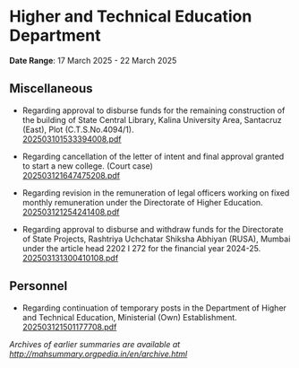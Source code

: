 # Higher and Technical Education Department

**Date Range**: 17 March 2025 - 22 March 2025


## Miscellaneous
- Regarding approval to disburse funds for the remaining construction of the building of State Central Library, Kalina University Area, Santacruz (East), Plot (C.T.S.No.4094/1).\
  [202503101533394008.pdf](https://gr.maharashtra.gov.in/Site/Upload/Government%20Resolutions/English/202503101533394008.pdf)

- Regarding cancellation of the letter of intent and final approval granted to start a new college. (Court case)\
  [202503121647475208.pdf](https://gr.maharashtra.gov.in/Site/Upload/Government%20Resolutions/English/202503121647475208.pdf)

- Regarding revision in the remuneration of legal officers working on fixed monthly remuneration under the Directorate of Higher Education.\
  [202503121254241408.pdf](https://gr.maharashtra.gov.in/Site/Upload/Government%20Resolutions/English/202503121254241408.pdf)

- Regarding approval to disburse and withdraw funds for the Directorate of State Projects, Rashtriya Uchchatar Shiksha Abhiyan (RUSA), Mumbai under the article head 2202 I 272 for the financial year 2024-25.\
  [202503131300410108.pdf](https://gr.maharashtra.gov.in/Site/Upload/Government%20Resolutions/English/202503131300410108.pdf)

## Personnel
- Regarding continuation of temporary posts in the Department of Higher and Technical Education, Ministerial (Own) Establishment.\
  [202503121501177708.pdf](https://gr.maharashtra.gov.in/Site/Upload/Government%20Resolutions/English/202503121501177708.pdf)


*Archives of earlier summaries are available at http://mahsummary.orgpedia.in/en/archive.html*